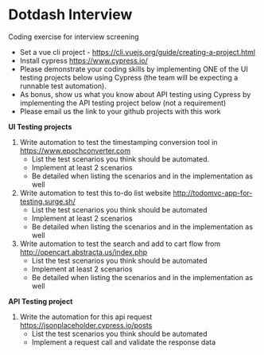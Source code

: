 # Dotdash Interview
Coding exercise for interview screening

* Set a vue cli project  - https://cli.vuejs.org/guide/creating-a-project.html
* Install cypress https://www.cypress.io/
* Please demonstrate your coding skills by implementing ONE of the UI testing projects below using Cypress (the team will be expecting a runnable test automation).
* As bonus, show us what you know about API testing using Cypress by implementing the API testing project below (not a requirement)
* Please email us the link to your github projects with this work

**UI Testing projects**
1. Write automation to test the timestamping conversion tool in https://www.epochconverter.com
    * List the test scenarios you think should be automated.
    * Implement at least 2 scenarios
    * Be detailed when listing the scenarios and in the implementation as well
2. Write automation to test this to-do list website http://todomvc-app-for-testing.surge.sh/
    * List the test scenarios you think should be automated
    * Implement at least 2 scenarios
    * Be detailed when listing the scenarios and in the implementation as well
3. Write automation to test the search and add to cart flow from http://opencart.abstracta.us/index.php
    * List the test scenarios you think should be automated
    * Implement at least 2 scenarios
    * Be detailed when listing the scenarios and in the implementation as well

**API Testing project**
1. Write the automation for this api request https://jsonplaceholder.cypress.io/posts
     * List the test scenarios you think should be automated
     * Implement a request call and validate the response data

